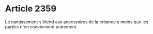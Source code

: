 # Article 2359

Le nantissement s'étend aux accessoires de la créance à moins que les parties n'en conviennent autrement.
